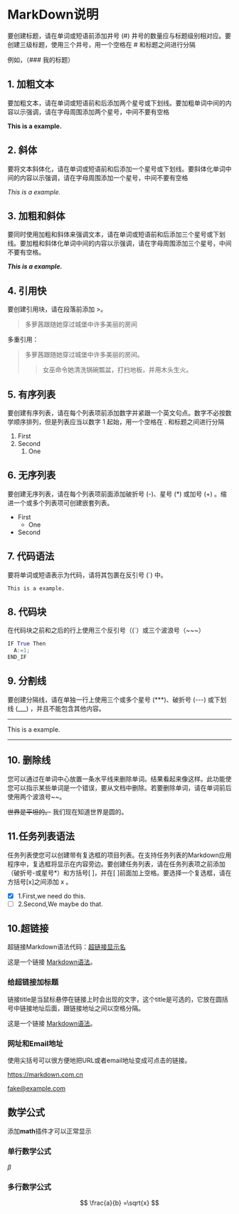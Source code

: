 # MarkDown说明

要创建标题，请在单词或短语前添加井号 (#)
井号的数量应与标题级别相对应。要创建三级标题，使用三个井号，用一个空格在 # 和标题之间进行分隔

例如，（### 我的标题）

## 1. 加粗文本

要加粗文本，请在单词或短语前和后添加两个星号或下划线。要加粗单词中间的内容以示强调，请在字母周围添加两个星号，中间不要有空格

**This is a example.**

## 2. 斜体

要将文本斜体化，请在单词或短语前和后添加一个星号或下划线。要斜体化单词中间的内容以示强调，请在字母周围添加一个星号，中间不要有空格

*This is a example.*

## 3. 加粗和斜体

要同时使用加粗和斜体来强调文本，请在单词或短语前和后添加三个星号或下划线。要加粗和斜体化单词中间的内容以示强调，请在字母周围添加三个星号，中间不要有空格。

***This is a example.***

## 4. 引用快

要创建引用块，请在段落前添加 >。  

> 多萝茜跟随她穿过城堡中许多美丽的房间  

多重引用：

> 多萝茜跟随她穿过城堡中许多美丽的房间。
>> 女巫命令她清洗锅碗瓢盆，打扫地板，并用木头生火。

## 5. 有序列表

要创建有序列表，请在每个列表项前添加数字并紧跟一个英文句点。数字不必按数学顺序排列，但是列表应当以数字 1 起始，用一个空格在 . 和标题之间进行分隔

1. First  
2. Second
   1. One

## 6. 无序列表

要创建无序列表，请在每个列表项前面添加破折号 (-)、星号 (*) 或加号 (+) 。缩进一个或多个列表项可创建嵌套列表。

* First
  * One
* Second

## 7. 代码语法

要将单词或短语表示为代码，请将其包裹在反引号 (`) 中。

`This is a example.`

## 8. 代码块

在代码块之前和之后的行上使用三个反引号（(`）或三个波浪号（~~~）

```python
IF True Then
  A:=1;
END_IF
```

## 9. 分割线

要创建分隔线，请在单独一行上使用三个或多个星号 (***)、破折号 (---) 或下划线 (___) ，并且不能包含其他内容。

---

This is a example.

---

## 10. 删除线

您可以通过在单词中心放置一条水平线来删除单词。结果看起来像这样。此功能使您可以指示某些单词是一个错误，要从文档中删除。若要删除单词，请在单词前后使用两个波浪号~~。

~~世界是平坦的。~~ 我们现在知道世界是圆的。

## 11.任务列表语法

任务列表使您可以创建带有复选框的项目列表。在支持任务列表的Markdown应用程序中，复选框将显示在内容旁边。要创建任务列表，请在任务列表项之前添加（破折号-或星号*）和方括号[ ]，并在[ ]前面加上空格。要选择一个复选框，请在方括号[x]之间添加 x 。

* [x] 1.First,we need do this.
* [ ] 2.Second,We maybe do that.

## 10.超链接

超链接Markdown语法代码：[超链接显示名](超链接地址 "超链接title")

这是一个链接 [Markdown语法](https://markdown.com.cn)。

### 给超链接加标题

链接title是当鼠标悬停在链接上时会出现的文字，这个title是可选的，它放在圆括号中链接地址后面，跟链接地址之间以空格分隔。

这是一个链接 [Markdown语法](https://markdown.com.cn "最好的markdown教程")。

### 网址和Email地址

使用尖括号可以很方便地把URL或者email地址变成可点击的链接。

<https://markdown.com.cn>

<fake@example.com>

## 数学公式

添加**math**插件才可以正常显示

### 单行数学公式

$\beta$  

### 多行数学公式

$$
\frac{a}{b} =\sqrt{x}
$$
